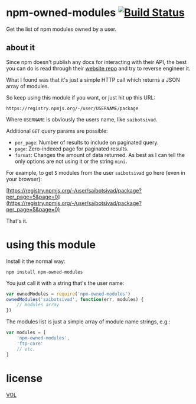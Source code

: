 # npm-owned-modules [![Build Status](https://travis-ci.org/tobiaslabs/npm-owned-modules.svg?branch=master)](https://travis-ci.org/sdmp/npm-owned-modules)

Get the list of npm modules owned by a user.

## about it

Since npm doesn't publish any docs for interacting with their API, the
best you can do is read through their [website repo](https://github.com/npm/newww)
and try to reverse engineer it.

What I found was that it's just a simple HTTP call which returns a JSON
array of modules.

So keep using this module if you want, or just hit up this URL:

	https://registry.npmjs.org/-/user/USERNAME/package

Where `USERNAME` is obviously the users name, like `saibotsivad`.

Additional `GET` query params are possible:

* `per_page`: Number of results to include on paginated query.
* `page`: Zero-indexed page for paginated results.
* `format`: Changes the amount of data returned. As best as I can
	tell the only options are not using it or the string `mini`.

For example, to get `5` modules from the user `saibotsivad` go here
(even in your browser):

[https://registry.npmjs.org/-/user/saibotsivad/package?per_page=5&page=0](https://registry.npmjs.org/-/user/saibotsivad/package?per_page=5&page=0)

That's it.

# using this module

Install it the normal way:

	npm install npm-owned-modules

You just call it with a string that's the user name:

```js
var ownedModules = require('npm-owned-modules')
ownedModules('saibotsivad', function(err, modules) {
	// modules array
})
```

The modules list is just a simple array of module name strings, e.g.:

```js
var modules = [
	'npm-owned-modules',
	'ftp-core'
	// etc.
]
```

# license

[VOL](http://veryopenlicense.com)
